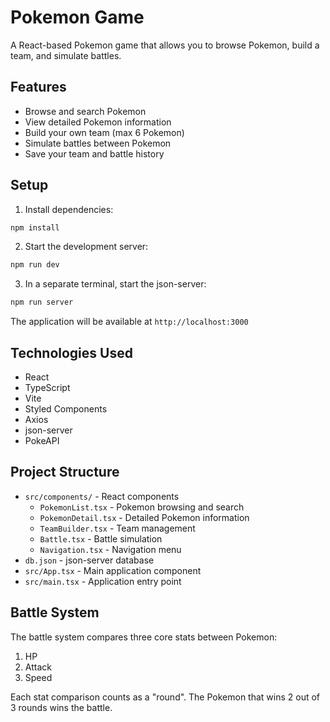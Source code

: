 # Pokemon Game

A React-based Pokemon game that allows you to browse Pokemon, build a team, and simulate battles.

## Features

- Browse and search Pokemon
- View detailed Pokemon information
- Build your own team (max 6 Pokemon)
- Simulate battles between Pokemon
- Save your team and battle history

## Setup

1. Install dependencies:
```bash
npm install
```

2. Start the development server:
```bash
npm run dev
```

3. In a separate terminal, start the json-server:
```bash
npm run server
```

The application will be available at `http://localhost:3000`

## Technologies Used

- React
- TypeScript
- Vite
- Styled Components
- Axios
- json-server
- PokeAPI

## Project Structure

- `src/components/` - React components
  - `PokemonList.tsx` - Pokemon browsing and search
  - `PokemonDetail.tsx` - Detailed Pokemon information
  - `TeamBuilder.tsx` - Team management
  - `Battle.tsx` - Battle simulation
  - `Navigation.tsx` - Navigation menu
- `db.json` - json-server database
- `src/App.tsx` - Main application component
- `src/main.tsx` - Application entry point

## Battle System

The battle system compares three core stats between Pokemon:
1. HP
2. Attack
3. Speed

Each stat comparison counts as a "round". The Pokemon that wins 2 out of 3 rounds wins the battle. 